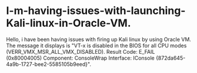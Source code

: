 # I-m-having-issues-with-launching-Kali-linux-in-Oracle-VM.
Hello, i have been having issues with firing up Kali linux by using Oracle VM. The message it displays is "VT-x is disabled in the BIOS for all CPU modes (VERR_VMX_MSR_ALL_VMX_DISABLED).   Result Code:  E_FAIL (0x80004005) Component:  ConsoleWrap Interface:  IConsole {872da645-4a9b-1727-bee2-5585105b9eed}". 
